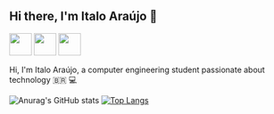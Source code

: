 ## Hi there, I'm Italo Araújo :wave:	

[<img src="https://img.icons8.com/ios-filled/50/000000/linkedin-circled--v1.png" width="40"/>](https://www.linkedin.com/in/%C3%ADtalo-ara%C3%BAjo-652007177/)
[<img src="https://img.icons8.com/ios-filled/50/000000/twitter-circled--v2.png" width="40"/>](https://twitter.com/ItaloAraujo1997)
[<img src="https://img.icons8.com/ios-filled/50/000000/whatsapp--v1.png" width="40"/>](http://api.whatsapp.com/send?phone=5511932456941)

Hi, I'm Italo Araújo, a computer engineering student passionate about technology :brazil:	:computer:



![Anurag's GitHub stats](https://github-readme-stats.vercel.app/api?username=ItaloAraujoo&show_icons=true&theme=radical)
[![Top Langs](https://github-readme-stats.vercel.app/api/top-langs/?username=ItaloAraujoo&show_icons=true&theme=radical)](https://github.com/ItaloAraujoo/github-readme-stats)


